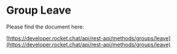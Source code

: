 # Group Leave

Please find the document here: 

[https://developer.rocket.chat/api/rest-api/methods/groups/leave](https://developer.rocket.chat/api/rest-api/methods/groups/leave)

